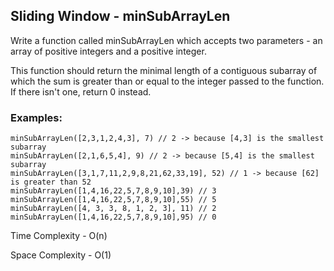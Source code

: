 <h2>Sliding Window - minSubArrayLen</h2>
<p>Write a function called minSubArrayLen which accepts two parameters - an array of positive integers and a positive integer.</p>

<p>This function should return the minimal length of a contiguous subarray of which the sum is greater than or equal to the integer passed to the function. If there isn't one, return 0 instead.</p>

<h3>Examples:</h3>

```
minSubArrayLen([2,3,1,2,4,3], 7) // 2 -> because [4,3] is the smallest subarray
minSubArrayLen([2,1,6,5,4], 9) // 2 -> because [5,4] is the smallest subarray
minSubArrayLen([3,1,7,11,2,9,8,21,62,33,19], 52) // 1 -> because [62] is greater than 52
minSubArrayLen([1,4,16,22,5,7,8,9,10],39) // 3
minSubArrayLen([1,4,16,22,5,7,8,9,10],55) // 5
minSubArrayLen([4, 3, 3, 8, 1, 2, 3], 11) // 2
minSubArrayLen([1,4,16,22,5,7,8,9,10],95) // 0
```

<p>Time Complexity - O(n)</p>

<p>Space Complexity - O(1)</p>
